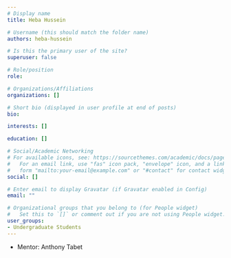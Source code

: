 ```yaml
---
# Display name
title: Heba Hussein

# Username (this should match the folder name)
authors: heba-hussein

# Is this the primary user of the site?
superuser: false

# Role/position
role: 

# Organizations/Affiliations
organizations: []

# Short bio (displayed in user profile at end of posts)
bio: 

interests: []

education: []

# Social/Academic Networking
# For available icons, see: https://sourcethemes.com/academic/docs/page-builder/#icons
#   For an email link, use "fas" icon pack, "envelope" icon, and a link in the
#   form "mailto:your-email@example.com" or "#contact" for contact widget.
social: []

# Enter email to display Gravatar (if Gravatar enabled in Config)
email: ""

# Organizational groups that you belong to (for People widget)
#   Set this to `[]` or comment out if you are not using People widget.
user_groups:
- Undergraduate Students
---
```


- Mentor: Anthony Tabet
